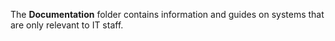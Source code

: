 The **Documentation** folder contains information and guides on systems that are only relevant to IT staff.